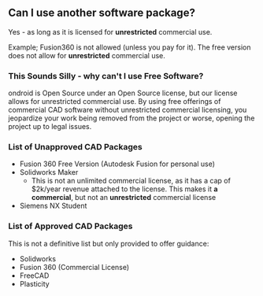 ## Can I use another software package?
Yes - as long as it is licensed for **unrestricted** commercial use. 

Example; Fusion360 is not allowed (unless you pay for it). The free version does not allow for **unrestricted** commercial use.

### This Sounds Silly - why can't I use Free Software?
ondroid is Open Source under an Open Source license, but our license allows for unrestricted commercial use. By using free offerings of commercial CAD software without unrestricted commercial licensing, you jeopardize your work being removed from the project or worse, opening the project up to legal issues.

### List of Unapproved CAD Packages
- Fusion 360 Free Version (Autodesk Fusion for personal use)
- Solidworks Maker
    - This is not an unlimited commercial license, as it has a cap of $2k/year revenue attached to the license. This makes it __a commercial__, but not an __unrestricted__ commercial license
- Siemens NX Student
    
### List of Approved CAD Packages
This is not a definitive list but only provided to offer guidance:

- Solidworks
- Fusion 360 (Commercial License)
- FreeCAD
- Plasticity

